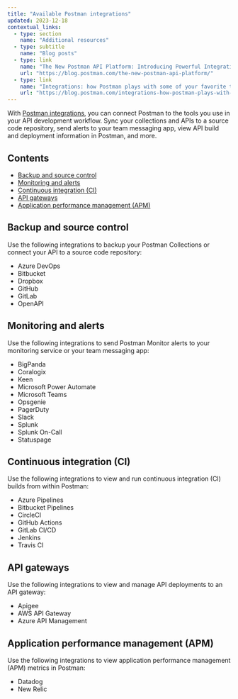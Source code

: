 ```yaml
---
title: "Available Postman integrations"
updated: 2023-12-18
contextual_links:
  - type: section
    name: "Additional resources"
  - type: subtitle
    name: "Blog posts"
  - type: link
    name: "The New Postman API Platform: Introducing Powerful Integrations"
    url: "https://blog.postman.com/the-new-postman-api-platform/"
  - type: link
    name: "Integrations: how Postman plays with some of your favorite tools"
    url: "https://blog.postman.com/integrations-how-postman-plays-with-some-of-your-favorite-tools/"
---
```


With [Postman integrations](/docs/integrations/intro-integrations/), you can connect Postman to the tools you use in your API development workflow. Sync your collections and APIs to a source code repository, send alerts to your team messaging app, view API build and deployment information in Postman, and more.

## Contents

* [Backup and source control](#backup-and-source-control)
* [Monitoring and alerts](#monitoring-and-alerts)
* [Continuous integration (CI)](#continuous-integration-ci)
* [API gateways](#api-gateways)
* [Application performance management (APM)](#application-performance-management-apm)

## Backup and source control

Use the following integrations to backup your Postman Collections or connect your API to a source code repository:

* Azure DevOps
* Bitbucket
* Dropbox
* GitHub
* GitLab
* OpenAPI

## Monitoring and alerts

Use the following integrations to send Postman Monitor alerts to your monitoring service or your team messaging app:

* BigPanda
* Coralogix
* Keen
* Microsoft Power Automate
* Microsoft Teams
* Opsgenie
* PagerDuty
* Slack
* Splunk
* Splunk On-Call
* Statuspage

## Continuous integration (CI)

Use the following integrations to view and run continuous integration (CI) builds from within Postman:

* Azure Pipelines
* Bitbucket Pipelines
* CircleCI
* GitHub Actions
* GitLab CI/CD
* Jenkins
* Travis CI

## API gateways

Use the following integrations to view and manage API deployments to an API gateway:

* Apigee
* AWS API Gateway
* Azure API Management

## Application performance management (APM)

Use the following integrations to view application performance management (APM) metrics in Postman:

* Datadog
* New Relic
